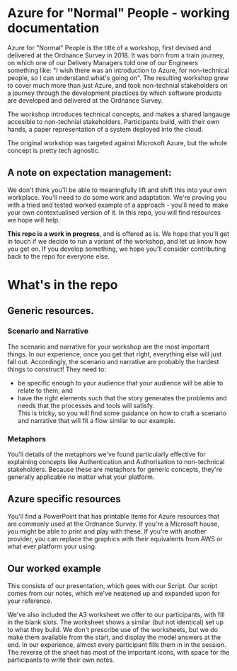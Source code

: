 # Azure for "Normal" People - working documentation

Azure for "Normal" People is the title of a workshop, first devised and delivered at the Ordnance Survey in 2018. It was born from a train journey, on which one of our Delivery Managers told one of our Engineers something like: "I wish there was an introduction to Azure, for non-technical people, so I can understand what's going on".
The resulting workshop grew to cover much more than just Azure, and took non-technial stakeholders on a journey through the development practices by which software products are developed and delivered at the Ordnance Survey.

The workshop introduces technical concepts, and makes a shared langauge accesible to non-technial stakeholders.
Participants build, with their own hands, a paper representation of a system deployed into the cloud. 

The original workshop was targeted against Microsoft Azure, but the whole concept is pretty tech agnostic.


## A note on expectation management:
We don't think you'll be able to meaningfully lift and shift this into your own workplace. You'll need to do some work and adaptation. We're proving you with a tried and tested worked example of a approach - you'll need to make your own contextualised version of it. In this repo, you will find resources we hope will help.

**This repo is a work in progress**, and is offered as is. We hope that you'll get in touch if we decide to run a variant of the workshop, and let us know how you get on. If you develop something, we hope you'll consider contributing back to the repo for everyone else.

# What's in the repo

## Generic resources. 
### Scenario and Narrative
The scenario and narrative for your workshop are the most important things. In our experience, once you get that right, everything else will just fall out. Accordingly, the scenario and narrative are probably the hardest things to construct! They need to:
* be specific enough to your audience that your audience will be able to relate to them, and 
* have the right elements such that the story generates the problems and needs that the processes and tools will satisfy.  
    This is tricky, so you will find some guidance on how to craft a scenario and narrative that will fit a flow similar to our example.
    
### Metaphors
You'll details of the metaphors we've found particularly effective for explaining concepts like Authentication and Authorisation to non-technical stakeholders. Because these are metaphors for generic concepts, they're generally applicable no matter what your platform.
	
## Azure specific resources
You'll find a PowerPoint that has printable items for Azure resources that are commonly used at the Ordnance Survey. If you're a Microsoft house, you might be able to print and play with these. If you're with another provider, you can replace the graphics with their equivalents from AWS or what ever platform your using.
	
## Our worked example
This consists of our presentation, which goes with our Script. Our script comes from our notes, which we've neatened up and expanded upon for your reference.
	
We've also included the A3 worksheet we offer to our participants, with fill in the blank slots. The worksheet shows a similar (but not identical) set up to what they build. We don't prescribe use of the worksheets, but we do make them available from the start, and display the model answers at the end. In our experience, almost every participant fills them in in the session. The reverse of the sheet has most of the important icons, with space for the participants to write their own notes.